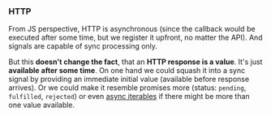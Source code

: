 
### HTTP

From JS perspective, HTTP is asynchronous (since the callback would be executed after some time, but we register it upfront, no matter the API). And signals are capable of sync processing only.

But this **doesn't change the fact**, that an **HTTP response is a value**. It's just **available after some time**. On one hand we could squash it into a sync signal by providing an immediate initial value (available before response arrives). Or we could make it resemble promises more (status: `pending`, `fulfilled`, `rejected`) or even [async iterables](https://jakearchibald.com/2017/async-iterators-and-generators/) if there might be more than one value available.
